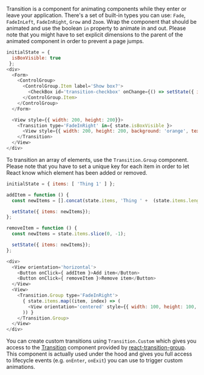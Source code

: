 Transition is a component for animating components while they enter or leave your application. There's a set of built-in types you can use: `Fade`, `FadeInLeft`, `FadeInRight`, `Grow` and `Zoom`. Wrap the component that should be animated and use the boolean `in` property to animate in and out. Please note that you might have to set explicit dimensions to the parent of the animated component in order to prevent a page jumps.

```javascript
initialState = {
  isBoxVisible: true
 };
<div>
  <Form>
    <ControlGroup>
      <ControlGroup.Item label='Show box?'>
        <CheckBox id='transition-checkbox' onChange={() => setState({ isBoxVisible: !state.isBoxVisible })} />
      </ControlGroup.Item>
    </ControlGroup>
  </Form>

  <View style={{ width: 200, height: 200}}>
    <Transition type='FadeInRight' in={ state.isBoxVisible }>
      <View style={{ width: 200, height: 200, background: 'orange', textAlign: 'center' }} orientation='centered'><span>This box will be animated in and out using `FadeInRight`.</span></View>
    </Transition>
  </View>
</div>
```

To transition an array of elements, use the `Transition.Group` component. Please note that you have to set a unique key for each item in order to let React know which element has been added or removed.

```javascript
initialState = { items: [ 'Thing 1' ] };

addItem = function () {
  const newItems = [].concat(state.items, 'Thing ' +  (state.items.length + 1));

  setState({ items: newItems});
};

removeItem = function () {
  const newItems = state.items.slice(0, -1);

  setState({ items: newItems});
};

<div>
  <View orientation='horizontal'>
    <Button onClick={ addItem }>Add item</Button>
    <Button onClick={ removeItem }>Remove item</Button>
  </View>
  <View>
    <Transition.Group type='FadeInRight'>
      { state.items.map((item, index) => (
        <View orientation='centered' style={{ width: 100, height: 100, float: 'left', background: 'orange', marginRight: 5, marginBottom: 5 }} key={index}>{item}</View>
      )) }
    </Transition.Group>
  </View>
</div>
```

You can create custom transitions using `Transition.Custom` which gives you access to the  [Transition](https://reactcommunity.org/react-transition-group/transition) component provided by [react-transition-group](https://github.com/reactjs/react-transition-group). This component is actually used under the hood and gives you full access to lifecycle events (e.g. `onEnter`, `onExit`) you can use to trigger custom animations.
